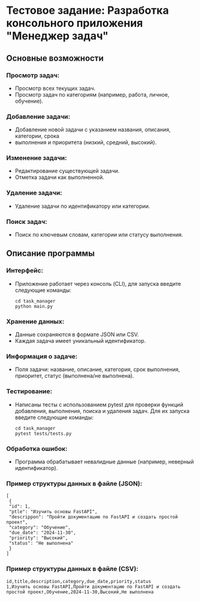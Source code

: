 # Тестовое задание: Разработка консольного приложения "Менеджер задач"

## Основные возможности
### Просмотр задач:
- Просмотр всех текущих задач.
- Просмотр задач по категориям (например, работа, личное, обучение).
### Добавление задачи:
- Добавление новой задачи с указанием названия, описания, категории, срока
- выполнения и приоритета (низкий, средний, высокий).
### Изменение задачи:
- Редактирование существующей задачи.
- Отметка задачи как выполненной.
### Удаление задачи:
- Удаление задачи по идентификатору или категории.
### Поиск задач:
- Поиск по ключевым словам, категории или статусу выполнения.
## Описание программы
### Интерфейс:
- Приложение работает через консоль (CLI), для запуска введите следующие команды:
  ```
  cd task_manager
  python main.py
  ```
### Хранение данных:
- Данные сохраняются в формате JSON или CSV.
- Каждая задача имеет уникальный идентификатор.
### Информация о задаче:
- Поля задачи: название, описание, категория, срок выполнения, приоритет,
статус (выполнена/не выполнена).
### Тестирование:
- Написаны тесты с использованием pytest для проверки функций добавления,
выполнения, поиска и удаления задач. Для их запуска введите следующие команды:
  ```
  cd task_manager
  pytest tests/tests.py
  ```
### Обработка ошибок:
- Программа обрабатывает невалидные данные (например, неверный идентификатор).

### Пример структуры данных в файле (JSON):
```
[
 {
 "id": 1,
 "ptle": "Изучить основы FastAPI",
 "descrippon": "Пройти документацию по FastAPI и создать простой проект",
 "category": "Обучение",
 "due_date": "2024-11-30",
 "priority": "Высокий",
 "status": "Не выполнена"
 }
]
```
### Пример структуры данных в файле (CSV):
```
id,title,description,category,due_date,priority,status
1,Изучить основы FastAPI,Пройти документацию по FastAPI и создать простой проект,Обучение,2024-11-30,Высокий,Не выполнена
```
